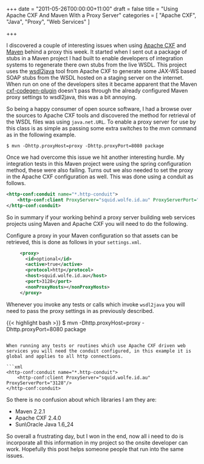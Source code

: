 +++
date = "2011-05-26T00:00:00+11:00"
draft = false
title = "Using Apache CXF And Maven With a Proxy Server"
categories = [ "Apache CXF", "Java", "Proxy", "Web Services" ]

+++

I discovered a couple of interesting issues when using [Apache CXF](http://cxf.apache.org) and [Maven](http://maven.apache.org) behind a proxy this week. It started when I sent out a package of stubs in a Maven project I had built to enable developers of integration systems to regenerate there own stubs from the live WSDL. This project uses the [wsdl2java](http://cxf.apache.org/docs/wsdl-to-java.html) tool from Apache CXF to generate some JAX-WS based SOAP stubs from the WSDL hosted on a staging server on the internet. When run on one of the developers sites it became apparent that the Maven [cxf-codegen-plugin](http://cxf.apache.org/docs/maven-cxf-codegen-plugin-wsdl-to-java.html) doesn't pass through the already configured Maven proxy settings to wsdl2java, this was a bit annoying.


So being a happy consumer of open source software, I had a browse over the sources to Apache CXF tools and discovered the method for retrieval of the WSDL files was using `java.net.URL`. To enable a proxy server for use by this class is as simple as passing some extra switches to the _mvn_ command as in the following example.

```
$ mvn -Dhttp.proxyHost=proxy -Dhttp.proxyPort=8080 package
```

Once we had overcome this issue we hit another interesting hurdle. My integration tests in this Maven project were using the spring configuration method, these were also failing. Turns out we also needed to set the proxy in the Apache CXF configuration as well. This was done using a conduit as follows.

```xml
<http-conf:conduit name="*.http-conduit">
    <http-conf:client ProxyServer="squid.wolfe.id.au" ProxyServerPort="3128"/>
</http-conf:conduit>
```

So in summary if your working behind a proxy server building web services projects using Maven and Apache CXF you will need to do the following.

Configure a proxy in your Maven configuration so that assets can be retrieved, this is done as follows in your `settings.xml`.

```xml
     <proxy>
       <id>optional</id>
       <active>true</active>
       <protocol>http</protocol>
       <host>squid.wolfe.id.au</host>
       <port>3128</port>
       <nonProxyHosts></nonProxyHosts>
     </proxy>
```

Whenever you invoke any tests or calls which invoke `wsdl2java` you will need to pass the proxy settings in as previously described.

{{< highlight bash >}}
$ mvn -Dhttp.proxyHost=proxy -Dhttp.proxyPort=8080 package
```

When running any tests or routines which use Apache CXF driven web services you will need the conduit configured, in this example it is global and applies to all http connections.

```xml
<http-conf:conduit name="*.http-conduit">
    <http-conf:client ProxyServer="squid.wolfe.id.au" ProxyServerPort="3128"/>
</http-conf:conduit>
```

So there is no confusion about which libraries I am they are:
* Maven 2.2.1
* Apache CXF 2.4.0
* Sun\Oracle Java 1.6_24

So overall a frustrating day, but I won in the end, now all i need to do is incorporate all this information in my project so the onsite developer can work. Hopefully this post helps someone people that run into the same issues.
